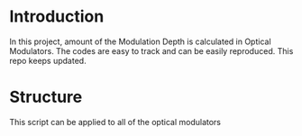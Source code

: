 # Introduction
In this project, amount of the Modulation Depth is calculated in Optical Modulators. The codes are easy to track and can be easily reproduced. This repo keeps updated.

# Structure
This script can be applied to all of the optical modulators

